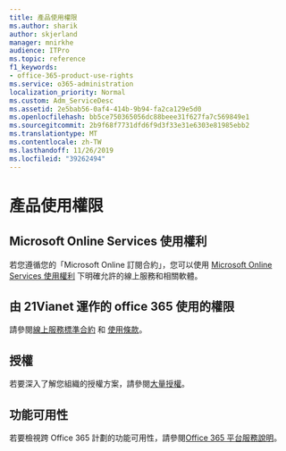 ```yaml
---
title: 產品使用權限
ms.author: sharik
author: skjerland
manager: mnirkhe
audience: ITPro
ms.topic: reference
f1_keywords:
- office-365-product-use-rights
ms.service: o365-administration
localization_priority: Normal
ms.custom: Adm_ServiceDesc
ms.assetid: 2e5bab56-0af4-414b-9b94-fa2ca129e5d0
ms.openlocfilehash: bb5ce750365056dc88beee31f627fa7c569849e1
ms.sourcegitcommit: 2b9f68f7731dfd6f9d3f33e31e6303e81985ebb2
ms.translationtype: MT
ms.contentlocale: zh-TW
ms.lasthandoff: 11/26/2019
ms.locfileid: "39262494"
---
```

# <a name="product-use-rights"></a>產品使用權限

## <a name="microsoft-online-services-use-rights"></a>Microsoft Online Services 使用權利

若您遵循您的「Microsoft Online 訂閱合約」，您可以使用 [Microsoft Online Services 使用權利](https://www.microsoftvolumelicensing.com/DocumentSearch.aspx?Mode=3&DocumentTypeId=37&ShowArchived=true) 下明確允許的線上服務和相關軟體。
  
## <a name="office-365-operated-by-21vianet-use-rights"></a>由 21Vianet 運作的 office 365 使用的權限

請參閱[線上服務標準合約](https://www.21vbluecloud.com/office365/O365-AgreeWebDir/) 和 [使用條款](https://www.21vbluecloud.com/office365/O365-TOU/)。
  
## <a name="licensing"></a>授權

若要深入了解您組織的授權方案，請參閱[大量授權](https://go.microsoft.com/fwlink/?LinkId=393693)。
  
## <a name="feature-availability"></a>功能可用性

若要檢視跨 Office 365 計劃的功能可用性，請參閱[Office 365 平台服務說明](office-365-platform-service-description.md)。
  

